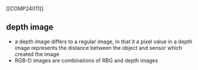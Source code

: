 [[COMP24011]]

## depth image
- a depth image differs to a regular image, in that it a pixel value in a depth image represents the distance between the object and sensor which created the image
- RGB-D images are combinations of RBG and depth images
